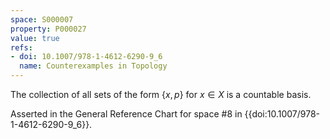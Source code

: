 ```yaml
---
space: S000007
property: P000027
value: true
refs:
- doi: 10.1007/978-1-4612-6290-9_6
  name: Counterexamples in Topology
---
```


The collection of all sets of the form $\{x,p\}$ for $x \in X$ is a countable basis.


Asserted in the General Reference Chart for space #8 in
{{doi:10.1007/978-1-4612-6290-9_6}}.
